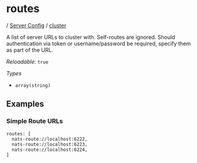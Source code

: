 # routes

/ [Server Config](/ref/config/index.md) / [cluster](/ref/config/cluster/index.md) 

A list of server URLs to cluster with. Self-routes are ignored. Should authentication via token or username/password
be required, specify them as part of the URL.

*Reloadable*: `true`

*Types*

- `array(string)`


## Examples

### Simple Route URLs
```
routes: [
  nats-route://localhost:6222,
  nats-route://localhost:6223,
  nats-route://localhost:6224,
]

```

